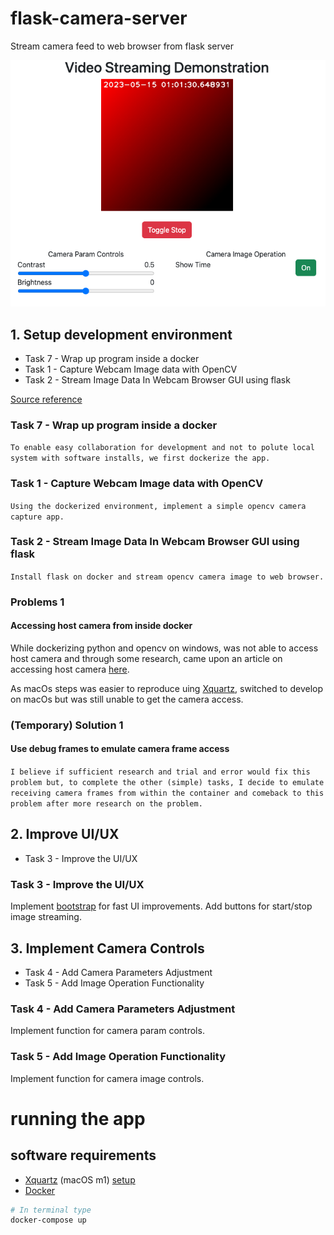 # flask-camera-server
Stream camera feed to web browser from flask server
<br>

![alt text](templates/static/index.png)

## 1. Setup development environment
* Task 7 - Wrap up program inside a docker
* Task 1 - Capture Webcam Image data with OpenCV
* Task 2 - Stream Image Data In Webcam Browser GUI using flask

[Source reference](https://stackoverflow.com/questions/44852484/access-webcam-using-opencv-python-in-docker)

### **Task 7 - Wrap up program inside a docker**
```To enable easy collaboration for development and not to polute local system with software installs, we first dockerize the app.```

### **Task 1 - Capture Webcam Image data with OpenCV**
```Using the dockerized environment, implement a simple opencv camera capture app.```

### **Task 2 - Stream Image Data In Webcam Browser GUI using flask**
```Install flask on docker and stream opencv camera image to web browser.```

### **Problems 1**
#### Accessing host camera from inside docker
While dockerizing python and opencv on windows, was not able to access host camera and through some research, came upon an article on accessing host camera [here](https://medium.com/@jijupax/connect-the-webcam-to-docker-on-mac-or-windows-51d894c44468).

As macOs steps was easier to reproduce uing [Xquartz](https://gist.github.com/sorny/969fe55d85c9b0035b0109a31cbcb088), switched to develop on macOs but was still unable to get the camera access.

### **(Temporary) Solution 1**
#### Use debug frames to emulate camera frame access
```I believe if sufficient research and trial and error would fix this problem but, to complete the other (simple) tasks, I decide to emulate receiving camera frames from within the container and comeback to this problem after more research on the problem.```

## 2. Improve UI/UX
* Task 3 - Improve the UI/UX
### **Task 3 - Improve the UI/UX**
Implement [bootstrap](https://getbootstrap.com/docs/5.3/getting-started/introduction/) for fast UI improvements.
Add buttons for start/stop image streaming.

## 3. Implement Camera Controls
* Task 4 - Add Camera Parameters Adjustment
* Task 5 - Add Image Operation Functionality
### **Task 4 - Add Camera Parameters Adjustment**
Implement function for camera param controls.

### **Task 5 - Add Image Operation Functionality**
Implement function for camera image controls.

# running the app
## software requirements
* [Xquartz](https://formulae.brew.sh/cask/xquartz) (macOS m1) [setup](https://gist.github.com/sorny/969fe55d85c9b0035b0109a31cbcb088)
* [Docker](https://www.docker.com/products/docker-desktop/)
```bash
# In terminal type
docker-compose up
```
